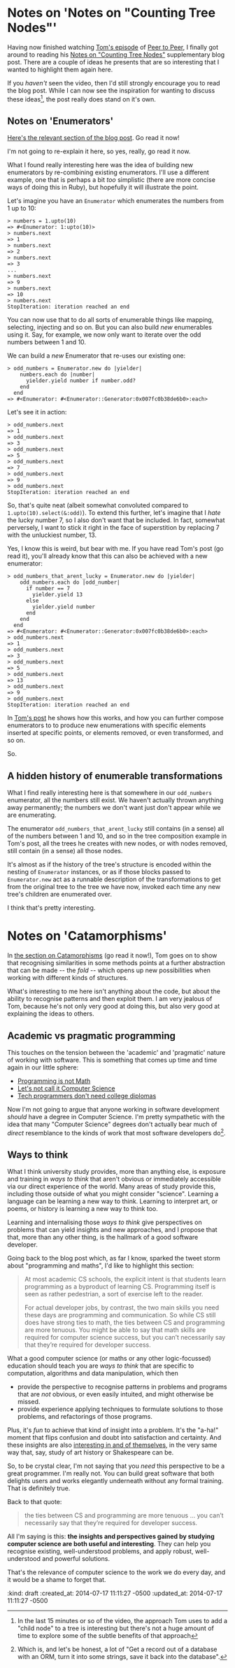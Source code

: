 Notes on 'Notes on "Counting Tree Nodes"'
=========================================

Having now finished watching [Tom's episode][] of [Peer to Peer][], I finally got around to reading his [Notes on "Counting Tree Nodes"][] supplementary blog post. There are a couple of ideas he presents that are so interesting that I wanted to highlight them again here.

If you *haven't* seen the video, then I'd still strongly encourage you to read the blog post. While I can now see the inspiration for wanting to discuss these ideas[^1], the post really does stand on it's own.

## Notes on 'Enumerators'

[Here's the relevant section of the blog post][enumerator-section]. Go read it now!

I'm not going to re-explain it here, so yes, really, go read it now.

What I found really interesting here was the idea of building new enumerators by re-combining existing enumerators. I'll use a different example, one that is perhaps a bit *too* simplistic (there are more concise ways of doing this in Ruby), but hopefully it will illustrate the point.

Let's imagine you have an `Enumerator` which enumerates the numbers from 1 up to 10:

    > numbers = 1.upto(10)
    => #<Enumerator: 1:upto(10)>
    > numbers.next
    => 1
    > numbers.next
    => 2
    > numbers.next
    => 3
    ...
    > numbers.next
    => 9
    > numbers.next
    => 10
    > numbers.next
    StopIteration: iteration reached an end

You can now use that to do all sorts of enumerable things like mapping, selecting, injecting and so on. But you can also build *new* enumerables using it. Say, for example, we now only want to iterate over the odd numbers between 1 and 10.

We can build a *new* Enumerator that re-uses our existing one:

    > odd_numbers = Enumerator.new do |yielder|
        numbers.each do |number|
          yielder.yield number if number.odd?
        end
      end
    => #<Enumerator: #<Enumerator::Generator:0x007fc0b38de6b0>:each>

Let's see it in action:

    > odd_numbers.next
    => 1
    > odd_numbers.next
    => 3
    > odd_numbers.next
    => 5
    > odd_numbers.next
    => 7
    > odd_numbers.next
    => 9
    > odd_numbers.next
    StopIteration: iteration reached an end

So, that's quite neat (albeit somewhat convoluted compared to `1.upto(10).select(&:odd)`). To extend this further, let's imagine that I _hate_ the lucky number 7, so I also don't want that be included. In fact, somewhat perversely, I want to stick it right in the face of superstition by replacing 7 with the unluckiest number, 13.

Yes, I know this is weird, but bear with me. If you have read Tom's post (go read it), you'll already know that this can also be achieved with a new enumerator:

    > odd_numbers_that_arent_lucky = Enumerator.new do |yielder|
        odd_numbers.each do |odd_number|
          if number == 7
            yielder.yield 13
          else
            yielder.yield number
          end
        end
      end
    => #<Enumerator: #<Enumerator::Generator:0x007fc0b38de6b0>:each>
    > odd_numbers.next
    => 1
    > odd_numbers.next
    => 3
    > odd_numbers.next
    => 5
    > odd_numbers.next
    => 13
    > odd_numbers.next
    => 9
    > odd_numbers.next
    StopIteration: iteration reached an end

In [Tom's post][enumerator-section] he shows how this works, and how you can further compose enumerators to to produce new enumerations with specific elements inserted at specific points, or elements removed, or even transformed, and so on.

So.

## A hidden history of enumerable transformations

What I find really interesting here is that somewhere in our `odd_numbers` enumerator, all the numbers still exist. We haven't actually thrown anything away permanently; the numbers we don't want just don't appear while we are enumerating.

The enumerator `odd_numbers_that_arent_lucky` still contains (in a sense) all of the numbers between 1 and 10, and so in the tree composition example in Tom's post, all the trees he creates with new nodes, or with nodes removed, still contain (in a sense) all those nodes.

It's almost as if the history of the tree's structure is encoded within the nesting of `Enumerator` instances, or as if those blocks passed to `Enumerator.new` act as a runnable description of the transformations to get from the original tree to the tree we have now, invoked each time any new tree's children are enumerated over.

I think that's pretty interesting.


# Notes on 'Catamorphisms'

In [the section on Catamorphisms][catamorphism-section] (go read it now!), Tom goes on to show that recognising similarities in some methods points at a further abstraction that can be made -- the *fold* -- which opens up new possibilities when working with different kinds of structures.

What's interesting to me here isn't anything about the code, but about the ability to recognise patterns and then exploit them. I am very jealous of Tom, because he's not only very good at doing this, but also very good at explaining the ideas to others.

## Academic vs pragmatic programming

This touches on the tension between the 'academic' and 'pragmatic' nature of working with software. This is something that comes up time and time again in our little sphere:

* [Programming is not Math](http://www.sarahmei.com/blog/2014/07/15/programming-is-not-math/)
* [Let's not call it Computer Science](http://codemanship.co.uk/parlezuml/blog/?postid=1109)
* [Tech programmers don't need college diplomas](http://magazine.good.is/articles/turn-on-code-in-drop-out)

Now I'm not going to argue that anyone working in software development *should* have a degree in Computer Science. I'm pretty sympathetic with the idea that many "Computer Science" degrees don't actually bear much of _direct_ resemblance to the kinds of work that most software developers do[^2].

## Ways to think

What I think university study provides, more than anything else, is exposure and training in _ways to think_ that aren't obvious or immediately accessible via our direct experience of the world. Many areas of study provide this, including those outside of what you might consider "science". Learning a language can be learning a new way to think. Learning to interpret art, or poems, or history is learning a new way to think too.

Learning and internalising those _ways to think_ give perspectives on problems that can yield insights and new approaches, and I propose that that, more than any other thing, is the hallmark of a good software developer.

Going back to the blog post which, as far I know, sparked the tweet storm about "programming and maths", I'd like to highlight this section:

> At most academic CS schools, the explicit intent is that students learn programming as a byproduct of learning CS. Programming itself is seen as rather pedestrian, a sort of exercise left to the reader.
>
> For actual developer jobs, by contrast, the two main skills you need these days are programming and communication. So while CS still does have strong ties to math, the ties between CS and programming are more tenuous. You might be able to say that math skills are required for computer science success, but you can’t necessarily say that they’re required for developer success.

What a good computer science (or maths or any other logic-focussed) education should teach you are _ways to think_ that are specific to computation, algorithms and data manipulation, which then

* provide the perspective to recognise patterns in problems and programs that are _not_ obvious, or even easily intuited, and might otherwise be missed.
* provide experience applying techniques to formulate solutions to those problems, and refactorings of those programs.

Plus, it's _fun_ to achieve that kind of insight into a problem. It's the "a-ha!" moment that flips confusion and doubt into satisfaction and certainty. And these insights are also [interesting in and of themselves][computation-book], in the very same way that, say, study of art history or Shakespeare can be.

So, to be crystal clear, I'm not saying that you *need* this perspective to be a great programmer. I'm really not. You can build great software that both delights users and works elegantly underneath without any formal training. That is definitely true.

Back to that quote:

> the ties between CS and programming are more tenuous ... you can’t necessarily say that they’re required for developer success.

All I'm saying is this: __the insights and perspectives gained by studying computer science are both useful and interesting__. They can help you recognise existing, well-understood problems, and apply robust, well-understood and powerful solutions.

That's the relevance of computer science to the work we do every day, and it would be a shame to forget that.

[Tom's episode]: http://peertopeer.io/videos/1-tom-stuart
[Notes on "Counting Tree Nodes"]: http://codon.com/notes-on-counting-tree-nodes
[Peer to Peer]: http://peertopeer.io
[enumerator-section]: http://codon.com/notes-on-counting-tree-nodes#enumerators
[catamorphism-section]: http://codon.com/notes-on-counting-tree-nodes#catamorphisms
[computation-book]: http://computationbook.com


[^1]: In the last 15 minutes or so of the video, the approach Tom uses to add a "child node" to a tree is interesting but there's not a huge amount of time to explore some of the subtle benefits of that approach
[^2]: Which is, and let's be honest, a lot of "Get a record out of a database with an ORM, turn it into some strings, save it back into the database".

:kind: draft
:created_at: 2014-07-17 11:11:27 -0500
:updated_at: 2014-07-17 11:11:27 -0500

